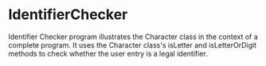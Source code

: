 # IdentifierChecker
Identifier Checker program illustrates the Character class in the context of a complete program. It uses the Character class's isLetter and isLetterOrDigit methods to check whether the user entry is a legal identifier.
